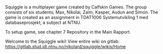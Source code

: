 Squiggle is a multiplayer game created by Calfskin Games. The group consists of six students; Max, Nikolai, Zaim, Kasper, Audun and Simon. The game is created as an assignment in TDAT1006 Systemutvikling 1 med databaseprosjekt, a subject at NTNU. 

To setup game, see chapter 7 Repository in the Main Rapport.

Welcome to the Squiggle wiki! View entire wiki on gitlab: https://gitlab.stud.idi.ntnu.no/nikolard/squiggle/wikis/Home
